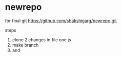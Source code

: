 # newrepo
for final git
https://github.com/shakshigarg/newrepo.git


steps
1. clone
2 changes in file one.js
3. make branch
4. and 
